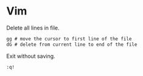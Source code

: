 # Vim

Delete all lines in file.

```txt
gg # move the cursor to first line of the file
dG # delete from current line to end of the file
```

Exit without saving.

```txt
:q!
```
